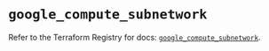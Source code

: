 # `google_compute_subnetwork`

Refer to the Terraform Registry for docs: [`google_compute_subnetwork`](https://registry.terraform.io/providers/hashicorp/google/6.19.0/docs/resources/compute_subnetwork).
